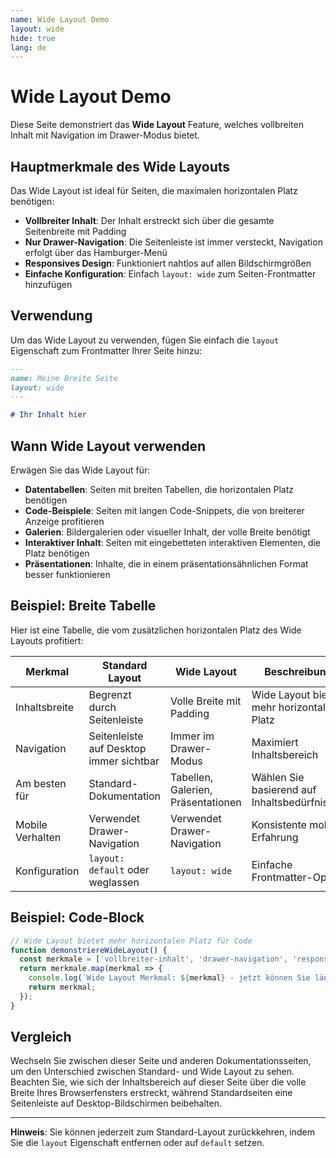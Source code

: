 ```yaml
---
name: Wide Layout Demo
layout: wide
hide: true
lang: de
---
```


# Wide Layout Demo

Diese Seite demonstriert das **Wide Layout** Feature, welches vollbreiten Inhalt mit Navigation im Drawer-Modus bietet.

## Hauptmerkmale des Wide Layouts

Das Wide Layout ist ideal für Seiten, die maximalen horizontalen Platz benötigen:

- **Vollbreiter Inhalt**: Der Inhalt erstreckt sich über die gesamte Seitenbreite mit Padding
- **Nur Drawer-Navigation**: Die Seitenleiste ist immer versteckt, Navigation erfolgt über das Hamburger-Menü
- **Responsives Design**: Funktioniert nahtlos auf allen Bildschirmgrößen
- **Einfache Konfiguration**: Einfach `layout: wide` zum Seiten-Frontmatter hinzufügen

## Verwendung

Um das Wide Layout zu verwenden, fügen Sie einfach die `layout` Eigenschaft zum Frontmatter Ihrer Seite hinzu:

```md
---
name: Meine Breite Seite
layout: wide
---

# Ihr Inhalt hier
```

## Wann Wide Layout verwenden

Erwägen Sie das Wide Layout für:

- **Datentabellen**: Seiten mit breiten Tabellen, die horizontalen Platz benötigen
- **Code-Beispiele**: Seiten mit langen Code-Snippets, die von breiterer Anzeige profitieren
- **Galerien**: Bildergalerien oder visueller Inhalt, der volle Breite benötigt
- **Interaktiver Inhalt**: Seiten mit eingebetteten interaktiven Elementen, die Platz benötigen
- **Präsentationen**: Inhalte, die in einem präsentationsähnlichen Format besser funktionieren

## Beispiel: Breite Tabelle

Hier ist eine Tabelle, die vom zusätzlichen horizontalen Platz des Wide Layouts profitiert:

| Merkmal | Standard Layout | Wide Layout | Beschreibung |
|---------|----------------|-------------|--------------|
| Inhaltsbreite | Begrenzt durch Seitenleiste | Volle Breite mit Padding | Wide Layout bietet mehr horizontalen Platz |
| Navigation | Seitenleiste auf Desktop immer sichtbar | Immer im Drawer-Modus | Maximiert Inhaltsbereich |
| Am besten für | Standard-Dokumentation | Tabellen, Galerien, Präsentationen | Wählen Sie basierend auf Inhaltsbedürfnissen |
| Mobile Verhalten | Verwendet Drawer-Navigation | Verwendet Drawer-Navigation | Konsistente mobile Erfahrung |
| Konfiguration | `layout: default` oder weglassen | `layout: wide` | Einfache Frontmatter-Option |

## Beispiel: Code-Block

```javascript
// Wide Layout bietet mehr horizontalen Platz für Code
function demonstriereWideLayout() {
  const merkmale = ['vollbreiter-inhalt', 'drawer-navigation', 'responsives-design'];
  return merkmale.map(merkmal => {
    console.log(`Wide Layout Merkmal: ${merkmal} - jetzt können Sie längere Zeilen ohne Scrollen sehen!`);
    return merkmal;
  });
}
```

## Vergleich

Wechseln Sie zwischen dieser Seite und anderen Dokumentationsseiten, um den Unterschied zwischen Standard- und Wide Layout zu sehen. Beachten Sie, wie sich der Inhaltsbereich auf dieser Seite über die volle Breite Ihres Browserfensters erstreckt, während Standardseiten eine Seitenleiste auf Desktop-Bildschirmen beibehalten.

---

**Hinweis**: Sie können jederzeit zum Standard-Layout zurückkehren, indem Sie die `layout` Eigenschaft entfernen oder auf `default` setzen.
